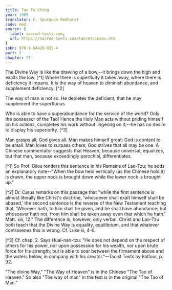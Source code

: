 ```yaml
---
title: Tao Te Ching
year: 1905
translator: C. Spurgeon Medhurst
code: med
source: {
  label: sacred-texts.com,
  url: https://sacred-texts.com/tao/mt/index.htm
}
isbn: 978-1-64429-025-4
part: 2
chapter: 77
---
```

The Divine Way is like the drawing of a bow,--it brings down the high and exalts the low. [^1] Where there is superfluity it takes away, where there is deficiency it imparts. It is the way of heaven to diminish abundance, and supplement deficiency. [^2]

The way of man is not so. He depletes the deficient, that he may supplement the superfluous.

Who is able to have a superabundance for the service of the world? Only the possessor of the Tao! Hence the Holy Man acts without priding himself on his actions, completes his work without lingering on it;--he has no desire to display his superiority. [^3]

Man grasps all; God gives all. Man makes himself great; God is content to be small. Man loves to surpass others; God strives that all may be one. A Chinese commentator suggests that Heaven, because universal, equalizes, but that man, because exceedingly parochial, differentiates.



[^1] So Prof. Giles renders this sentence in his Remains of Lao-Tzu; he adds an explanatory note--"When the bow held vertically (as the Chinese hold it) is drawn, the upper nock is brought down while the lower nock is brought up."

[^2] Dr. Carus remarks on this passage that "while the first sentence is almost literally like Christ's doctrine, 'whosoever shall exalt himself shall be abased,' the second sentence is the reverse of the New Testament teaching that, 'Whoever hath, to him shall be given, and he shall have abundance; but whosoever hath not, from him shall be taken away even that which he hath.' Matt. xiii, 12." The difference is, however, only verbal. Christ and Lao-Tzu both teach that the Divine Way is equality, equilibrium, and that whatever contravenes this is wrong. Cf. Luke iii, 4-6.

[^3] Cf. chap. 2. Says Huai-nan-tzu: "He does not depend on the respect of others for his power, nor upon possession for his wealth, nor upon brute force for his strength; but is able to soar between the firmament above and the waters below, in company with his creator."--Taoist Texts by Balfour, p. 92.

"The divine Way," "The Way of Heaven" is in the Chinese "The Tao of Heaven." So also "The way of man" in the text is in the original "The Tao of Man."